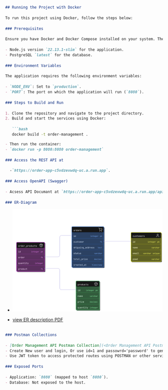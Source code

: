```markdown
## Running the Project with Docker

To run this project using Docker, follow the steps below:

### Prerequisites

Ensure you have Docker and Docker Compose installed on your system. The project uses the following Docker images:

- Node.js version `22.13.1-slim` for the application.
- PostgreSQL `latest` for the database.

### Environment Variables

The application requires the following environment variables:

- `NODE_ENV`: Set to `production`.
- `PORT`: The port on which the application will run (`8080`).

### Steps to Build and Run

1. Clone the repository and navigate to the project directory.
2. Build and start the services using Docker:

   ```bash
   docker build -t order-management .
  ```

```markdown
- Then run the container:
- `docker run -p 8080:8080 order-management`

### Access the REST API at

  -`https://order-app-c5vdzevwdq-uc.a.run.app`.

### Access OpenAPI (Swagger)

- Acsess API Documant at `https://order-app-c5vdzevwdq-uc.a.run.app/api-docs`.

### ER-Diagram

```

- ![alt text](<NestJS-based order management microservice ER.png>)

- [view ER description PDF](<NestJS-based order management microservice ER.pdf>)

```markdown

### Postman Collections

- [Order Management API Postman Collection](<Order Management API Postman Collection.json>)
- Create New user and login, Or use id=1 and passowrd='password' to generate JWT token
- Use JWT token to access protected routes using POSTMAN or other service

### Exposed Ports

- Application: `8080` (mapped to host `8080`).
- Database: Not exposed to the host.

```

